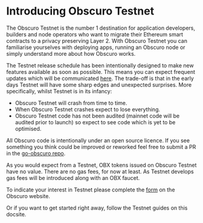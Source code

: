 # Introducing Obscuro Testnet
The Obscuro Testnet is the number 1 destination for application developers, builders and node operators who want to migrate their Ethereum smart contracts to a privacy preserving Layer 2. With Obscuro Testnet you can familiarise yourselves with deploying apps, running an Obscuro node or simply understand more about how Obscuro works.

The Testnet release schedule has been intentionally designed to make new features available as soon as possible. This means you can expect frequent updates which will be communicated [here](https://docs.obscu.ro/testnet/changelog.html). The trade-off is that in the early days Testnet will have some sharp edges and unexpected surprises. More specifically, whilst Testnet is in its infancy:
* Obscuro Testnet will crash from time to time.
* When Obscuro Testnet crashes expect to lose everything.
* Obscuro Testnet code has not been audited (mainnet code will be audited prior to launch) so expect to see code which is yet to be optimised.

All Obscuro code is intentionally under an open source licence. If you see something you think could be improved or reworked feel free to submit a PR in the [go-obscuro repo](https://github.com/obscuronet/go-obscuro). 

As you would expect from a Testnet, OBX tokens issued on Obscuro Testnet have no value. There are no gas fees, for now at least. As Testnet develops gas fees will be introduced along with an OBX faucet.

To indicate your interest in Testnet please complete the [form](https://obscu.ro/testnet) on the Obscuro website.

Or if you want to get started right away, follow the Testnet guides on this docsite.
